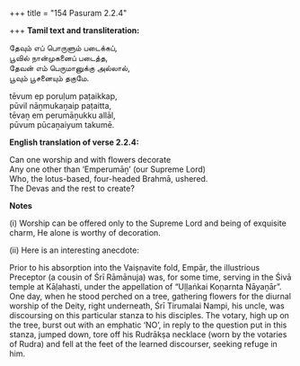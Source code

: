 +++
title = "154 Pasuram 2.2.4"

+++
**Tamil text and transliteration:**

தேவும் எப் பொருளும் படைக்கப்,  
பூவில் நான்முகனைப் படைத்த,  
தேவன் எம் பெருமானுக்கு அல்லால்,  
பூவும் பூசனையும் தகுமே.

tēvum ep poruḷum paṭaikkap,  
pūvil nāṉmukaṉaip paṭaitta,  
tēvaṉ em perumāṉukku allāl,  
pūvum pūcaṉaiyum takumē.

**English translation of verse 2.2.4:**

Can one worship and with flowers decorate  
Any one other than ‘Emperumāṉ’ (our Supreme Lord)  
Who, the lotus-based, four-headed Brahmā, ushered.  
The Devas and the rest to create?

**Notes**

\(i\) Worship can be offered only to the Supreme Lord and being of exquisite charm, He alone is worthy of decoration.

\(ii\) Here is an interesting anecdote:

Prior to his absorption into the Vaiṣṇavite fold, Empār, the illustrious Preceptor (a cousin of Śrī Rāmānuja) was, for some time, serving in the Śivā temple at Kāḷahasti, under the appellation of “Uḷḷaṅkai Koṇarnta Nāyaṉār”. One day, when he stood perched on a tree, gathering flowers for the diurnal worship of the Deity, right underneath, Śrī Tirumalai Nampi, his uncle, was discoursing on this particular stanza to his disciples. The votary, high up on the tree, burst out with an emphatic ‘NO’, in reply to the question put in this stanza, jumped down, tore off his Rudrākṣa necklace (worn by the votaries of Rudra) and fell at the feet of the learned discourser, seeking refuge in him.


